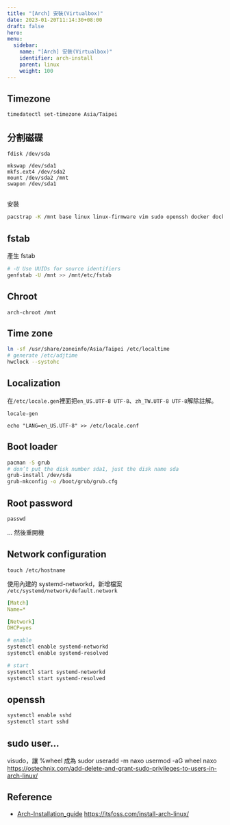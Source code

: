 ```yaml
---
title: "[Arch] 安裝(Virtualbox)"
date: 2023-01-20T11:14:30+08:00
draft: false
hero: 
menu:
  sidebar:
    name: "[Arch] 安裝(Virtualbox)"
    identifier: arch-install
    parent: linux
    weight: 100
---
```

## Timezone
```bash
timedatectl set-timezone Asia/Taipei
```
## 分割磁碟
```
fdisk /dev/sda
```
```
mkswap /dev/sda1
mkfs.ext4 /dev/sda2
mount /dev/sda2 /mnt
swapon /dev/sda1
```
##
安裝
```bash
pacstrap -K /mnt base linux linux-firmware vim sudo openssh docker docker-compose bash-completion
```
## fstab
產生 fstab
```bash
# -U Use UUIDs for source identifiers 
genfstab -U /mnt >> /mnt/etc/fstab
```
## Chroot
```
arch-chroot /mnt
```
## Time zone
```bash
ln -sf /usr/share/zoneinfo/Asia/Taipei /etc/localtime
# generate /etc/adjtime
hwclock --systohc
```
## Localization
在`/etc/locale.gen`裡面把`en_US.UTF-8 UTF-8`、`zh_TW.UTF-8 UTF-8`解除註解。
```
locale-gen
```
```
echo "LANG=en_US.UTF-8" >> /etc/locale.conf
```
## Boot loader
```bash
pacman -S grub
# don’t put the disk number sda1, just the disk name sda
grub-install /dev/sda
grub-mkconfig -o /boot/grub/grub.cfg
```
## Root password
```
passwd
```
... 然後重開機
## Network configuration
```
touch /etc/hostname
```
使用內建的 systemd-networkd，新增檔案 `/etc/systemd/network/default.network`
```yaml
[Match]
Name=*

[Network]
DHCP=yes
```
```bash
# enable
systemctl enable systemd-networkd
systemctl enable systemd-resolved

# start
systemctl start systemd-networkd
systemctl start systemd-resolved
```
## openssh
```bash
systemctl enable sshd
systemctl start sshd
```
## sudo user...
visudo，讓 %wheel 成為 sudor
useradd -m naxo
usermod -aG wheel naxo
https://ostechnix.com/add-delete-and-grant-sudo-privileges-to-users-in-arch-linux/
## Reference
- [Arch-Installation_guide](https://wiki.archlinux.org/title/Installation_guide)
https://itsfoss.com/install-arch-linux/